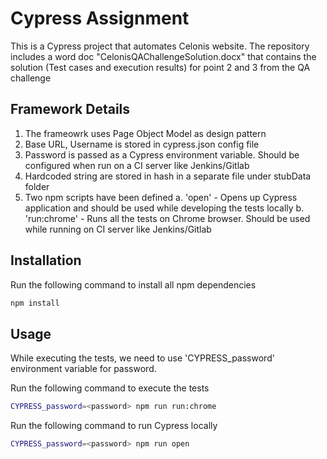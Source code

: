 # Cypress Assignment

This is a Cypress project that automates Celonis website. The repository includes a word doc "CelonisQAChallengeSolution.docx" that contains the solution (Test cases and execution results) for point 2 and 3 from the QA challenge

## Framework Details

1. The frameowrk uses Page Object Model as design pattern
2. Base URL, Username is stored in cypress.json config file
3. Password is passed as a Cypress environment variable. Should be configured when run on a CI server like Jenkins/Gitlab
4. Hardcoded string are stored in hash in a separate file under stubData folder
4. Two npm scripts have been defined
     a. 'open' - Opens up Cypress application and should be used while developing the tests locally
     b. 'run:chrome' - Runs all the tests on Chrome browser. Should be used while running on CI server like Jenkins/Gitlab

## Installation

Run the following command to install all npm dependencies

```bash
npm install
```

## Usage

While executing the tests, we need to use 'CYPRESS_password' environment variable for password.

Run the following command to execute the tests

```bash
CYPRESS_password=<password> npm run run:chrome
```

Run the following command to run Cypress locally

```bash
CYPRESS_password=<password> npm run open
```